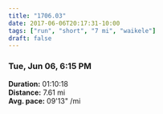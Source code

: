 ```yaml
---
title: "1706.03"
date: 2017-06-06T20:17:31-10:00
tags: ["run", "short", "7 mi", "waikele"]
draft: false
---
```


### Tue, Jun 06, 6:15 PM

**Duration:** 01:10:18  
**Distance:** 7.61 mi  
**Avg. pace:** 09'13" /mi